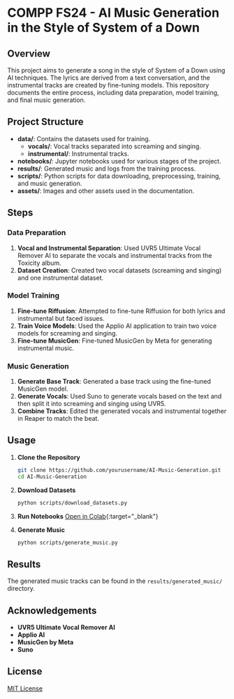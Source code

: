# COMPP FS24 - AI Music Generation in the Style of System of a Down

## Overview
This project aims to generate a song in the style of System of a Down using AI techniques. The lyrics are derived from a text conversation, and the instrumental tracks are created by fine-tuning models. This repository documents the entire process, including data preparation, model training, and final music generation.

## Project Structure
- **data/**: Contains the datasets used for training.
  - **vocals/**: Vocal tracks separated into screaming and singing.
  - **instrumental/**: Instrumental tracks.
- **notebooks/**: Jupyter notebooks used for various stages of the project.
- **results/**: Generated music and logs from the training process.
- **scripts/**: Python scripts for data downloading, preprocessing, training, and music generation.
- **assets/**: Images and other assets used in the documentation.

## Steps

### Data Preparation
1. **Vocal and Instrumental Separation**: Used UVR5 Ultimate Vocal Remover AI to separate the vocals and instrumental tracks from the Toxicity album.
2. **Dataset Creation**: Created two vocal datasets (screaming and singing) and one instrumental dataset.

### Model Training
1. **Fine-tune Riffusion**: Attempted to fine-tune Riffusion for both lyrics and instrumental but faced issues.
2. **Train Voice Models**: Used the Applio AI application to train two voice models for screaming and singing.
3. **Fine-tune MusicGen**: Fine-tuned MusicGen by Meta for generating instrumental music.

### Music Generation
1. **Generate Base Track**: Generated a base track using the fine-tuned MusicGen model.
2. **Generate Vocals**: Used Suno to generate vocals based on the text and then split it into screaming and singing using UVR5.
3. **Combine Tracks**: Edited the generated vocals and instrumental together in Reaper to match the beat.

## Usage
1. **Clone the Repository**
    ```bash
    git clone https://github.com/yourusername/AI-Music-Generation.git
    cd AI-Music-Generation
    ```

2. **Download Datasets**
    ```bash
    python scripts/download_datasets.py
    ```

3. **Run Notebooks**
  [Open in Colab]([https://colab.research.google.com/path-to-your-notebook.ipynb](https://colab.research.google.com/drive/1lWqp8TiV969vTRCxl-4jLEjVcQw3TTmh#scrollTo=NaQ3Jytoqyk5)){:target="_blank"}

4. **Generate Music**
    ```bash
    python scripts/generate_music.py
    ```

## Results
The generated music tracks can be found in the `results/generated_music/` directory.

## Acknowledgements
- **UVR5 Ultimate Vocal Remover AI**
- **Applio AI**
- **MusicGen by Meta**
- **Suno**

## License
[MIT License](LICENSE)

